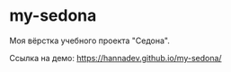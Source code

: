 # my-sedona
Моя вёрстка учебного проекта "Седона".

Ссылка на демо: https://hannadev.github.io/my-sedona/
